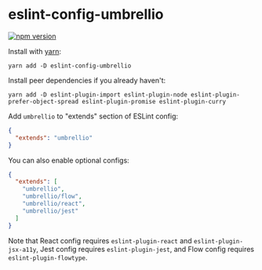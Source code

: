 # eslint-config-umbrellio
[![npm version](https://badge.fury.io/js/eslint-config-umbrellio.svg)](https://badge.fury.io/js/eslint-config-umbrellio)

Install with [yarn](https://github.com/yarnpkg/yarn/):

```
yarn add -D eslint-config-umbrellio
```

Install peer dependencies if you already haven't:

```
yarn add -D eslint-plugin-import eslint-plugin-node eslint-plugin-prefer-object-spread eslint-plugin-promise eslint-plugin-curry
```

Add `umbrellio` to "extends" section of ESLint config:

```json
{
  "extends": "umbrellio"
}
```

You can also enable optional configs:

```json
{
  "extends": [
    "umbrellio",
    "umbrellio/flow",
    "umbrellio/react",
    "umbrellio/jest"
  ]
}
```

Note that React config requires `eslint-plugin-react` and `eslint-plugin-jsx-a11y`,
Jest config requires `eslint-plugin-jest`,  and Flow config requires `eslint-plugin-flowtype`.
